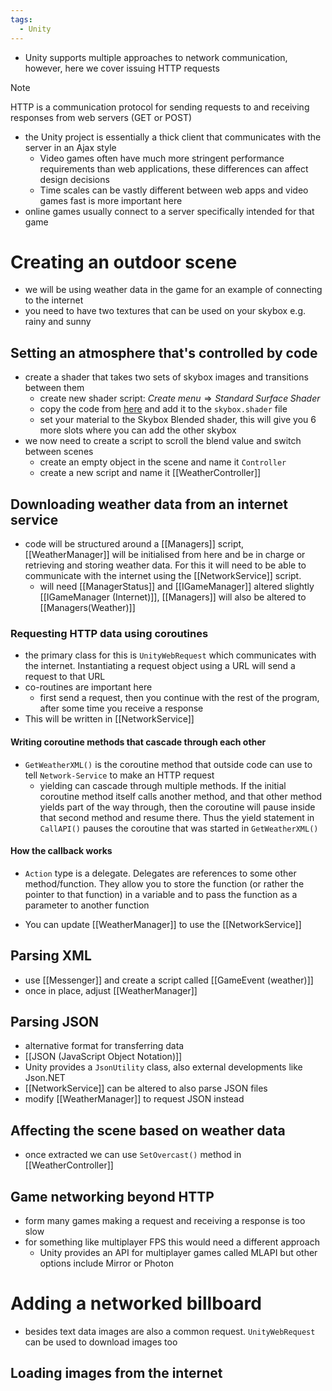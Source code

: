 ```yaml
---
tags:
  - Unity
---
```

- Unity supports multiple approaches to network communication, however, here we cover issuing HTTP requests
> [!note]
HTTP is a communication protocol for sending requests to and receiving responses from web servers (GET or POST)

- the Unity project is essentially a thick client that communicates with the server in an Ajax style
	- Video games often have much more stringent performance requirements than web applications, these differences can affect design decisions
	- Time scales can be vastly different between web apps and video games fast is more important here
- online games usually connect to a server specifically intended for that game
# Creating an outdoor scene
- we will be using weather data in the game for an example of connecting to the internet
- you need to have two textures that can be used on your skybox e.g. rainy and sunny
## Setting an atmosphere that's controlled by code
- create a shader that takes two sets of skybox images and transitions between them
	- create new shader script: $Create \; menu \Rightarrow Standard \; Surface \; Shader$ 
	- copy the code from [here](https://github.com/jhocking/from-unity-wiki/blob/main/SkyboxBlended.shader) and add it to the `skybox.shader` file
	- set your material to the Skybox Blended shader, this will give you 6 more slots where you can add the other skybox
- we now need to create a script to scroll the blend value and switch between scenes 
	- create an empty object in the scene and name it `Controller`
	- create a new script and name it [[WeatherController]]
## Downloading weather data from an internet service
- code will be structured around a [[Managers]] script, [[WeatherManager]] will be initialised from here and be in charge or retrieving and storing weather data. For this it will need to be able to communicate with the internet using the [[NetworkService]] script.
	- will need [[ManagerStatus]] and [[IGameManager]] altered slightly [[IGameManager (Internet)]], [[Managers]] will also be altered to [[Managers(Weather)]]
### Requesting HTTP data using coroutines
- the primary class for this is `UnityWebRequest` which communicates with the internet. Instantiating a request object using a URL will send a request to that URL
- co-routines are important here
	- first send a request, then you continue with the rest of the program, after some time you receive a response
- This will be written in [[NetworkService]]
#### Writing coroutine methods that cascade through each other
- `GetWeatherXML()` is the coroutine method that outside code can use to tell `Network-Service` to make an HTTP request
	- yielding can cascade through multiple methods. If the initial coroutine method itself calls another method, and that other method yields part of the way through, then the coroutine will pause inside that second method and resume there. Thus the yield statement in `CallAPI()` pauses the coroutine that was started in `GetWeatherXML()`
#### How the callback works
- `Action` type is a delegate. Delegates are references to some other method/function. They allow you to store the function (or rather the pointer to that function) in a variable and to pass the function as a parameter to another function

- You can update [[WeatherManager]] to use the [[NetworkService]]
## Parsing XML
- use [[Messenger]] and create a script called [[GameEvent (weather)]]
- once in place, adjust [[WeatherManager]]
## Parsing JSON
- alternative format for transferring data
- [[JSON (JavaScript Object Notation)]]
- Unity provides a `JsonUtility` class, also external developments like Json.NET
- [[NetworkService]] can be altered to also parse JSON files
- modify [[WeatherManager]] to request JSON instead
## Affecting the scene based on weather data
- once extracted we can use `SetOvercast()` method in [[WeatherController]]
## Game networking beyond HTTP
- form many games making a request and receiving a response is too slow
- for something like multiplayer FPS this would need a different approach
	- Unity provides an API for multiplayer games called MLAPI but other options include Mirror or Photon
# Adding a networked billboard
- besides text data images are also a common request. `UnityWebRequest` can be used to download images too
## Loading images from the internet